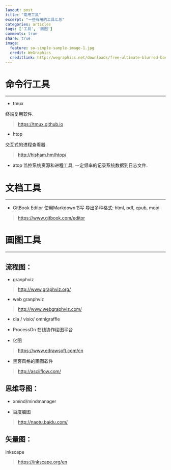 ```yaml
---
layout: post
title: "常用工具"
excerpt: "一些有用的工具汇总" 
categories: articles
tags: ['工具', '画图']
comments: true
share: true
image:
  feature: so-simple-sample-image-1.jpg
  credit: WeGraphics
  creditlink: http://wegraphics.net/downloads/free-ultimate-blurred-background-pack/
---
```


# 命令行工具
----

* tmux 

终端复用软件.
> https://tmux.github.io

* htop

交互式的进程查看器.
>http://hisham.hm/htop/

* atop
监控系统资源和进程工具, 一定频率的记录系统数据到日志文件. 


# 文档工具
----

* GitBook Editor
使用Markdown书写 
导出多种格式: html, pdf, epub, mobi

> https://www.gitbook.com/editor


# 画图工具
----

## 流程图： 

* granphviz 

> http://www.graphviz.org/

* web granphviz

> http://www.webgraphviz.com/

* dia / visio/ omnlgraffle

* ProcessOn 在线协作绘图平台

* 亿图

> https://www.edrawsoft.com/cn

* 黑客风格的画图软件

> http://asciiflow.com/


## 思维导图： 

* xmind/mindmanager 

* 百度脑图
> http://naotu.baidu.com/


## 矢量图：

inkscape
> https://inkscape.org/en
